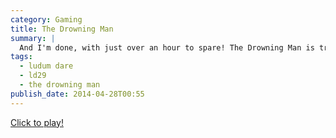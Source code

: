```yaml
---
category: Gaming
title: The Drowning Man
summary: |
  And I'm done, with just over an hour to spare! The Drowning Man is trapped beneath the ice of a frozen river. You must help him swim to safety, avoiding the nasty looking fish and floating debris. Guide him to the holes in the ice to help him survive.
tags:
  - ludum dare
  - ld29
  - the drowning man
publish_date: 2014-04-28T00:55
---
```


[Click to play!][ld29]

[ld29]: http:///games.stoogoff.com/ld29/
